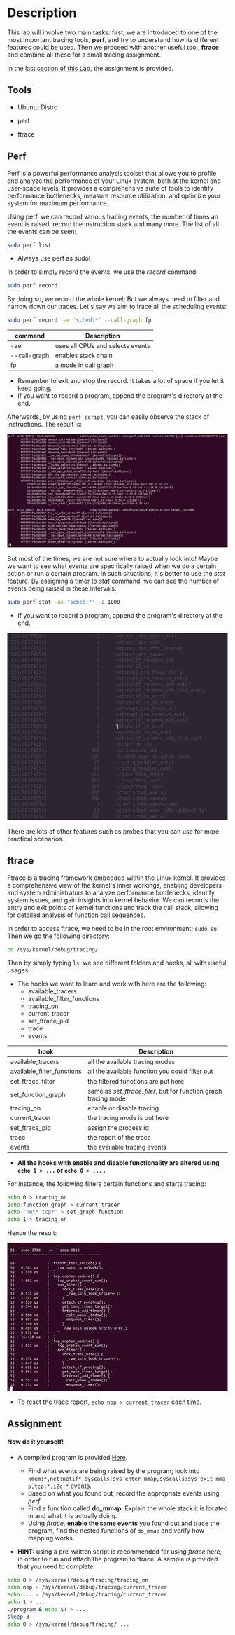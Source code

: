 
# Description

This lab will involve two main tasks: first, we are introduced to one of the most important tracing tools, **perf**, and try to understand how its different features could be used. Then we proceed with another useful tool, **ftrace** and combine all these for a small tracing assignment.

In the [last section of this Lab](#Assignment), the assignment is provided.

## Tools

- Ubuntu Distro

- perf

- ftrace

## Perf
Perf is a powerful performance analysis toolset that allows you to profile and analyze the performance of your Linux system, both at the kernel and user-space levels. It provides a comprehensive suite of tools to identify performance bottlenecks, measure resource utilization, and optimize your system for maximum performance.

Using perf, we can record various tracing events, the number of times an event is raised, record the instruction stack and many more. The list of all the events can be seen:

```bash
sudo perf list
```
- Always use perf as sudo!

In order to simply record the events, we use the *record* command:

```bash
sudo perf record
```

By doing so, we record the whole kernel; But we always need to filter and narrow down our traces. Let's say we aim to trace all the scheduling events:

```bash
sudo perf record -ae 'sched:*' --call-graph fp
```

| command        | Description                                 |
| -------------- | ------------------------------------------- |
| -ae            | uses all CPUs and selects events            |
| --call-graph   | enables stack chain                         |
| fp             | a mode in call graph                        |

- Remember to exit and stop the record. It takes a lot of space if you let it keep going.
- If you want to record a program, append the program's directory at the end.

Afterwards, by using `perf script`, you can easily observe the stack of instructions.
The result is:

<!-- perf example -->
![perf](https://github.com/ShamsAli-fathi/OS-Tracing/blob/main/Lab%202/src/perf-record-example.png)

But most of the times, we are not sure where to actually look into! Maybe we want to see what events are specifically raised when we do a certain action or run a certain program. In such situations, it's better to use the _stat_ feature. By assigning a timer to _stat_ command, we can see the number of events being raised in these intervals:

```bash
sudo perf stat -ae 'sched:*' -I 1000
```
- If you want to record a program, append the program's directory at the end.

<!--perf stat gif-->
![perf stat](https://github.com/ShamsAli-fathi/Linux-Kernel-Tracing/blob/main/Kernel%20Net%20Tracing/src/Perf%20idle.gif)

There are lots of other features such as probes that you can use for more practical scenarios.


## ftrace

Ftrace is a tracing framework embedded within the Linux kernel. It provides a comprehensive view of the kernel's inner workings, enabling developers and system administrators to analyze performance bottlenecks, identify system issues, and gain insights into kernel behavior. We can records the entry and exit points of kernel functions and track the call stack, allowing for detailed analysis of function call sequences.

In order to access ftrace, we need to be in the root environment; `sudo su`. Then we go the following directory:

```bash
cd /sys/kernel/debug/tracing/
```
Then by simply typing `ls`, we see different folders and hooks, all with useful usages.

- The hooks we want to learn and work with here are the following:
    - available_tracers
    - available_filter_functions
    - tracing_on
    - current_tracer
    - set_ftrace_pid
    - trace
    - events

| hook                      | Description                                    |
| --------------            | -------------------------------------------    |
| available_tracers         | all the available tracing modes                |
| available_filter_functions| all the available function you could filter out|
| set_ftrace_filter         | the filtered functions are put here            |
| set_function_graph        | same as _set_ftrace_filer_, but for function graph tracing mode|
| tracing_on                | enable or disable tracing                      |
| current_tracer            | the tracing mode is put here                   |
| set_ftrace_pid            | assign the process id                          |
| trace                     | the report of the trace                        |
| events                    | the available tracing events                   |

- **All the hooks with enable and disable functionality are altered using `echo 1 > ...` or `echo 0 > ...` .**

For instance, the following filters certain functions and starts tracing:

```bash
echo 0 > tracing_on
echo function_graph > current_tracer
echo 'net* tcp*' > set_graph_function
echo 1 > tracing_on
```

Hence the result:

![ftrace](https://github.com/ShamsAli-fathi/OS-Tracing/blob/main/Lab%202/src/ftrace_example.png)
<!--ftrace-->

- To reset the trace report, `echo nop > current_tracer` each time.

## Assignment
#### Now do it yourself!

- A compiled program is provided 
[Here](https://github.com/ShamsAli-fathi/OS-Tracing/tree/main/Lab%202/src).
    - Find what events are being raised by the program; look into `kmem:*,net:netif*,syscalls:sys_enter_mmap,syscalls:sys_exit_mmap,tcp:*,i2c:*` events.
    - Based on what you found out, record the appropriate events using _perf_.
    - Find a function called **do_mmap**. Explain the whole stack it is located in and what it is actually doing.
    - Using _ftrace_, **enable the same events** you found out and trace the program, find the nested functions of `do_mmap` and verify how mapping works.

- **HINT:** using a pre-written script is recommended for using _ftrace_ here, in order to run and attach the program to ftrace. A sample is provided that you need to complete:

```bash
echo 0 > /sys/kernel/debug/tracing/tracing_on
echo nop > /sys/kernel/debug/tracing/current_tracer
echo ... > /sys/kernel/debug/tracing/current_tracer
echo 1 > ...
./program & echo $! > ...
sleep 3
echo 0 > /sys/kernel/debug/tracing/ ...
```
